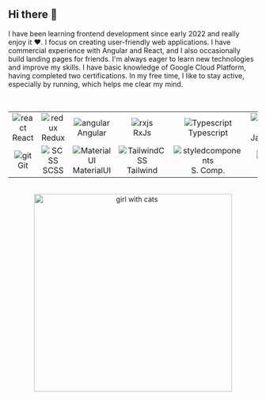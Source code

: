 ## Hi there 👋


I have been learning frontend development since early 2022 and really enjoy it ❤️. I focus on creating user-friendly web applications. I have commercial experience with Angular and React, and I also occasionally build landing pages for friends. I'm always eager to learn new technologies and improve my skills. I have basic knowledge of Google Cloud Platform, having completed two certifications. In my free time, I like to stay active, especially by running, which helps me clear my mind. 


  <br>

<div style="display: flex; align-items: flex-start; align: center">
    <table align="center" >
  <tr>
     <td align="center"  width="88">
         <img src="https://skillicons.dev/icons?i=react" alt="react" />
      <br> React
    </td>
    <td align="center" width="88">
        <img src="https://skillicons.dev/icons?i=redux" alt="redux" />
      <br>Redux
    </td>
<td align="center" width="88">
        <img src="https://skillicons.dev/icons?i=angular" alt="angular" />
      <br>Angular
    </td>
    <td align="center" width="88">
        <img src="https://skillicons.dev/icons?i=rxjs" alt="rxjs" />
      <br>RxJs
    </td>
    <td align="center" width="88">
      <img src="https://skillicons.dev/icons?i=typescript" alt="Typescript" />
      <br>Typescript
    </td>
    <td align="center" width="88">
       <img src="https://skillicons.dev/icons?i=javascript" alt="Javascript" />
      <br>Javascritpt
    </td>
    <td align="center" width="88">
       <img src="https://skillicons.dev/icons?i=html" alt="HTML" />
      <br>HTML
      </td>
    <td align="center" width="88">
      <img src="https://skillicons.dev/icons?i=css" alt="CSS" />
      <br>CSS
    </td>
 
 
  </tr>
      <td align="center"  width="88">
        <img src="https://skillicons.dev/icons?i=git" alt="git" />
      <br>Git
    </td>
     <td align="center" width="88"> 
       <img src="https://skillicons.dev/icons?i=scss" alt="SCSS" />
      <br>SCSS
    </td>
    <td align="center" width="88">
          <img src="https://skillicons.dev/icons?i=materialui" alt="MaterialUI" />
      <br>MaterialUI
    </td>
      <td align="center" width="88">
        <img src="https://skillicons.dev/icons?i=tailwindcss" alt="TailwindCSS" />
      <br>Tailwind
    </td>
      </td>
      <td align="center" width="88">
           <img src="https://skillicons.dev/icons?i=styledcomponents" alt="styledcomponents" />
      <br>S. Comp.
     </td>
  <td align="center" width="88">
        <img src="https://skillicons.dev/icons?i=figma" alt="figma" />
      <br>Figma
     </td>
        <td align="center" width="88">
    <img src="https://skillicons.dev/icons?i=nodejs" alt="Node.js" />
      <br>Node.js
    </td>
    <td align="center" width="88">
     <img src="https://skillicons.dev/icons?i=mongodb" alt="MongoDB" />
      <br>MongoDB
    </td>
</table>
</div>
 <br>
 <div align="center">
<img src="https://i.ibb.co/9HwDSrWS/image-46-1.png" alt="girl with cats" width="400px" />
</div>
